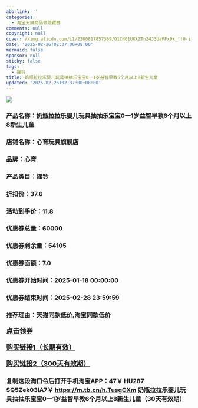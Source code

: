 ```yaml
---
abbrlink: ''
categories:
  - 淘宝天猫商品领隐藏券
comments: null
copyright: null
cover: //img.alicdn.com/i1/2200817857369/O1CN01UKkZTn24J3UaFFx9k_!!0-item_pic.jpg
date: '2025-02-26T02:37:00+08:00'
mermaid: false
sponsor: null
sticky: false
tags:
  - 摇铃
title: 奶瓶拉拉乐婴儿玩具抽抽乐宝宝0一1岁益智早教6个月以上8新生儿童
updated: '2025-02-26T02:37:00+08:00'
--- 
```


![](//img.alicdn.com/i1/2200817857369/O1CN01UKkZTn24J3UaFFx9k_!!0-item_pic.jpg)

### 产品名称：奶瓶拉拉乐婴儿玩具抽抽乐宝宝0一1岁益智早教6个月以上8新生儿童
### 店铺名称：心育玩具旗舰店
### 品牌：心育
### 产品类目：摇铃
### 折扣价：37.6
### 活动到手价：11.8
### 优惠券总量：60000
### 优惠券剩余量：54105
### 优惠券面额：7.0
### 优惠券开始时间：2025-01-18 00:00:00	
### 优惠券结束时间：2025-02-28 23:59:59	
### 推荐理由：天猫同款低价,淘宝同款低价

<p style="font-size: 18px; font-weight: bold;">
  <a href="https://uland.taobao.com/coupon/edetail?e=Kf%2FGPKOBKL2lhHvvyUNXZfh8CuWt5YH5OVuOuRD5gLJMmdsrkidbOWgpcJRl3wFwcV%2FlEyhmp8CTMRef1l5VjOBJ8wFtFOvY2Mbau8g8Z83eYFYT6X0Jx%2Fp0D3fE4LINK6RjckR9f3zqMc1oQbNixiTsFs8hRhSMI%2BtaUgbudUxA%2B536asYsLU%2F9Zk7cDx8UI8pw0IfAr8ADDvXQFC%2F2FYc3GayaUU%2B0T3N%2Fb083ABHRvhijMLhcr2g8eGyYf0as%2BtwibKY2GWrJMCGameEmjQP641QBx1eHgN2O7d%2FtxYoZTDFMTXl0n1%2F7hYKIb1I%2BrFKmugtuY3CIWqMsOMORj5Vkf3oIWjLZVW6yqqeGJ%2FI%3D&traceId=2166d8db17407296732636749d133b&union_lens=lensId%3AOPT%401740729678%40212ab8b8_0df9_1954b92fc0e_7d00%4001%40eyJmbG9vcklkIjo3MzM1NH0ie" target="_blank">点击领券</a>
</p>
<p style="font-size: 18px; font-weight: bold;">
  <a href="https://s.click.taobao.com/t?e=m%3D2%26s%3Dh%2FMTIffERQBw4vFB6t2Z2ueEDrYVVa64K7Vc7tFgwiHjf2vlNIV67kkfnVn6TwKdPfl2ZNdwIln3ID%2FV1RqsF4wnCJeELi4I%2FIEn%2BS1IjHAB0ghlTd7WlZVm%2FOAUUFw71qrpxiwMoCNxc1AtbZGVSxtvLTVqSXBoLzZWUurdGW3NEPXytV9ALq8XLr9cF0l0AOJ7n9hIYuTkWTPHo%2BXyoswIlzJR03axz2ijJWv8CMS3LBN1qdJ8TnDnoSudMQgxM6ol86yHd8m%2Ff%2B48STdv8ELEkqTedE399KEV1g6mN9Bh0O3Rc5H%2Fpo7QPyZEh2dU0De8RZrzSN8y1%2FBCi5PuqA%3D%3D" target="_blank">购买链接1（长期有效）</a>
</p>
<p style="font-size: 18px; font-weight: bold;">
  <a href="https://s.click.taobao.com/ltX4TNs" target="_blank">购买链接2（300天有效期）</a>
</p>

### 复制这段淘口令后打开手机淘宝APP：47￥ HU287 SQ5Zek03IA7￥ https://m.tb.cn/h.TusgCXm  奶瓶拉拉乐婴儿玩具抽抽乐宝宝0一1岁益智早教6个月以上8新生儿童（30天有效期）

